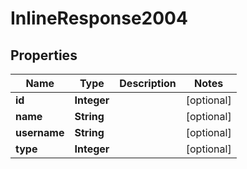 

# InlineResponse2004

## Properties

Name | Type | Description | Notes
------------ | ------------- | ------------- | -------------
**id** | **Integer** |  |  [optional]
**name** | **String** |  |  [optional]
**username** | **String** |  |  [optional]
**type** | **Integer** |  |  [optional]



